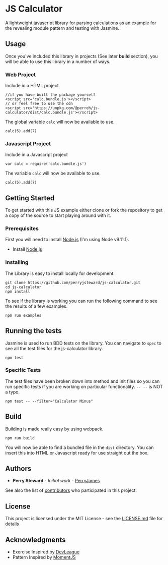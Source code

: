 # JS Calculator

A lightweight javascript library for parsing calculations as an example for the revealing module pattern and testing with Jasmine.

## Usage

Once you've included this library in projects (See later **build** section), you will be able to use this library in a number of ways.

### Web Project
Include in a HTML project
```
//if you have built the package yourself
<script src='calc.bundle.js'></script>
// or feel free to use the cdn
<script src='https://unpkg.com/@perreh/js-calculator/dist/calc.bundle.js'></script>
```
The global variable `calc` will now be available to use.

```
calc(5).add(7)
```

### Javascript Project
Include in a Javascript project
```
var calc = require('calc.bundle.js')
```
The variable `calc` will now be available to use.

```
calc(5).add(7)
```

## Getting Started

To get started with this JS example either clone or fork the repository to get a copy of the source to start playing around with it.

### Prerequisites

First you will need to install [Node.js](https://nodejs.org/en/) (I'm using Node v9.11.1).

* Install [Node.js](https://nodejs.org/en/)


### Installing

The Library is easy to install locally for development.

```
git clone https://github.com/perryjsteward/js-calculator.git
cd js-calculator
npm install
```

To see if the library is working you can run the following command to see the results of a few examples.

```
npm run examples
```

## Running the tests

Jasmine is used to run BDD tests on the library. You can navigate to `spec` to see all the test files for the js-calculator library.


```
npm test
```

### Specific Tests

The test files have been broken down into method and init files so you can run specific tests if you are working on particular functionality. `-- --` is NOT a typo.

```
npm test -- --filter="Calculator Minus"
```


## Build

Building is made really easy by using webpack.

```
npm run build
```
You will now be able to find a bundled file in the `dist` directory. You can insert this into HTML or Javascript ready for use straight out the box.


## Authors

* **Perry Steward** - *Initial work* - [PerryJames](https://github.com/perryjsteward)

See also the list of [contributors](https://github.com/perryjsteward/js-calculator/graphs/contributors) who participated in this project.

## License

This project is licensed under the MIT License - see the [LICENSE.md](LICENSE.md) file for details

## Acknowledgments

* Exercise Inspired by [DevLeague](https://github.com/devleague/js-calculator)
* Pattern Inspired by [MomentJS](https://github.com/moment/moment/)
